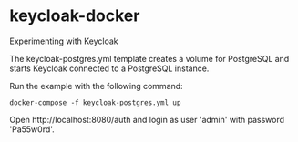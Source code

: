 # keycloak-docker
Experimenting with Keycloak 

The keycloak-postgres.yml template creates a volume for PostgreSQL and starts Keycloak connected to a PostgreSQL instance.

Run the example with the following command:

    docker-compose -f keycloak-postgres.yml up

Open http://localhost:8080/auth and login as user 'admin' with password 'Pa55w0rd'.